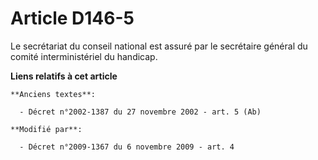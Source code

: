 # Article D146-5

Le secrétariat du conseil national est assuré par le    secrétaire général du comité interministériel du handicap.

**Liens relatifs à cet article**

	**Anciens textes**:

	  - Décret n°2002-1387 du 27 novembre 2002 - art. 5 (Ab)

	**Modifié par**:

	  - Décret n°2009-1367 du 6 novembre 2009 - art. 4
